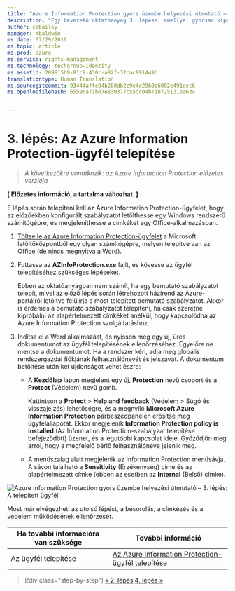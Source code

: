```yaml
---
title: "Azure Information Protection gyors üzembe helyezési útmutató – 3. lépés | Azure Rights Management"
description: "Egy bevezető oktatóanyag 3. lépése, amellyel gyorsan kipróbálhatja a szervezeténél a Microsoft Azure Information Protection szolgáltatást csupán 4, 15 percnél gyorsabban végrehajtható lépésben."
author: cabailey
manager: mbaldwin
ms.date: 07/29/2016
ms.topic: article
ms.prod: azure
ms.service: rights-management
ms.technology: techgroup-identity
ms.assetid: 209815b9-81c9-430c-a82f-32cac991449b
translationtype: Human Translation
ms.sourcegitcommit: 93444affe94b280db2c9e4e2960c6902e491dec6
ms.openlocfilehash: 65596a71b07e830377c55dc04b7187251315a634


---
```


# 3. lépés: Az Azure Information Protection-ügyfél telepítése 

>*A következőkre vonatkozik: az Azure Information Protection előzetes verziója*

**[ Előzetes információ, a tartalma változhat. ]**

E lépés során telepíteni kell az Azure Information Protection-ügyfelet, hogy az előzőekben konfigurált szabályzatot letölthesse egy Windows rendszerű számítógépre, és megjeleníthesse a címkéket egy Office-alkalmazásban. 

1. [Töltse le az Azure Information Protection-ügyfelet](https://www.microsoft.com/en-us/download/details.aspx?id=53018) a Microsoft letöltőközpontból egy olyan számítógépre, melyen telepítve van az Office (de nincs megnyitva a Word). 

2. Futtassa az **AZInfoProtection.exe** fájlt, és kövesse az ügyfél telepítéséhez szükséges lépéseket.

    Ebben az oktatóanyagban nem számít, ha egy bemutató szabályzatot telepít, mivel az előző lépés során létrehozott házirend az Azure-portálról letöltve felülírja a most telepített bemutató szabályzatot. Akkor is érdemes a bemutató szabályzatot telepíteni, ha csak szeretné kipróbálni az alapértelmezett címkéket anélkül, hogy kapcsolódna az Azure Information Protection szolgáltatáshoz. 

3. Indítsa el a Word alkalmazást, és nyisson meg egy új, üres dokumentumot az ügyfél telepítésének ellenőrzéséhez. Egyelőre ne mentse a dokumentumot. Ha a rendszer kéri, adja meg globális rendszergazdai fiókjának felhasználónevét és jelszavát. A dokumentum betöltése után két újdonságot vehet észre:

    - A **Kezdőlap** lapon megjelent egy új, **Protection** nevű csoport és a **Protect** (Védelem) nevű gomb.

        Kattintson a **Protect** > **Help and feedback** (Védelem > Súgó és visszajelzés) lehetőségre, és a megnyíló **Microsoft Azure Information Protection** párbeszédpanelen erősítse meg ügyfélállapotát. Ekkor megjelenik **Information Protection policy is installed** (Az Information Protection-szabályzat telepítése befejeződött) üzenet, és a legutóbbi kapcsolat ideje. Győződjön meg arról, hogy a megfelelő bérlő felhasználóneve jelenik meg.

    - A menüszalag alatt megjelenik az Information Protection menüsávja. A sávon található a **Sensitivity** (Érzékenység) címe és az alapértelmezett címke (ebben az esetben az **Internal** (Belső) címke). 


![Azure Information Protection gyors üzembe helyezési útmutató – 3. lépés: A telepített ügyfél](../media/word2013-callouts.png)

Most már elvégezheti az utolsó lépést, a besorolás, a címkézés és a védelem működésének ellenőrzését.

|Ha további információra van szüksége|További információ|
|--------------------------------|--------------------------|
|Az ügyfél telepítése|[Az Azure Information Protection-ügyfél telepítése](info-protect-client.md)|


>[!div class="step-by-step"]
[&#171; 2. lépés](infoprotect-tutorial-step2.md)
[4. lépés &#187;](infoprotect-tutorial-step4.md)


<!--HONumber=Jul16_HO5-->


